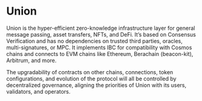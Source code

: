 # Union

Union is the hyper-efficient zero-knowledge infrastructure layer for general message passing, asset transfers, NFTs, and DeFi. It’s based on Consensus Verification and has no dependencies on trusted third parties, oracles, multi-signatures, or MPC. It implements IBC for compatibility with Cosmos chains and connects to EVM chains like Ethereum, Berachain (beacon-kit), Arbitrum, and more.

The upgradability of contracts on other chains, connections, token configurations, and evolution of the protocol will all be controlled by decentralized governance, aligning the priorities of Union with its users, validators, and operators.
